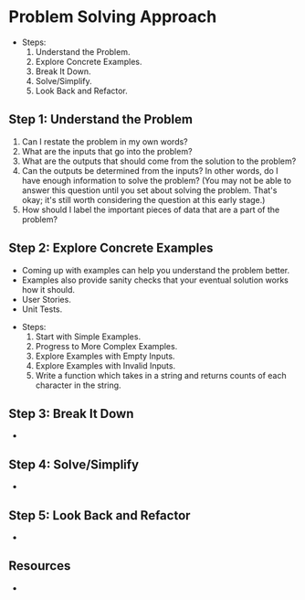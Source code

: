 # Problem Solving Approach

- Steps:
  1. Understand the Problem.
  2. Explore Concrete Examples.
  3. Break It Down.
  4. Solve/Simplify.
  5. Look Back and Refactor.

## Step 1: Understand the Problem

1. Can I restate the problem in my own words?
2. What are the inputs that go into the problem?
3. What are the outputs that should come from the solution to the problem?
4. Can the outputs be determined from the inputs? In other words, do I have enough information to solve the problem? (You may not be able to answer this question until you set about solving the problem. That's okay; it's still worth considering the question at this early stage.)
5. How should I label the important pieces of data that are a part of the problem?

## Step 2: Explore Concrete Examples

* Coming up with examples can help you understand the problem better.
* Examples also  provide sanity checks that your eventual solution works how it should.
* User Stories.
* Unit Tests.

- Steps:
  1. Start with Simple Examples.
  2. Progress to More Complex Examples.
  3. Explore Examples with Empty Inputs.
  4. Explore Examples with Invalid Inputs.
  5. Write a function which takes in a string and returns counts of each character in the string.

## Step 3: Break It Down

*

## Step 4: Solve/Simplify

*

## Step 5: Look Back and Refactor

*

## Resources

*
